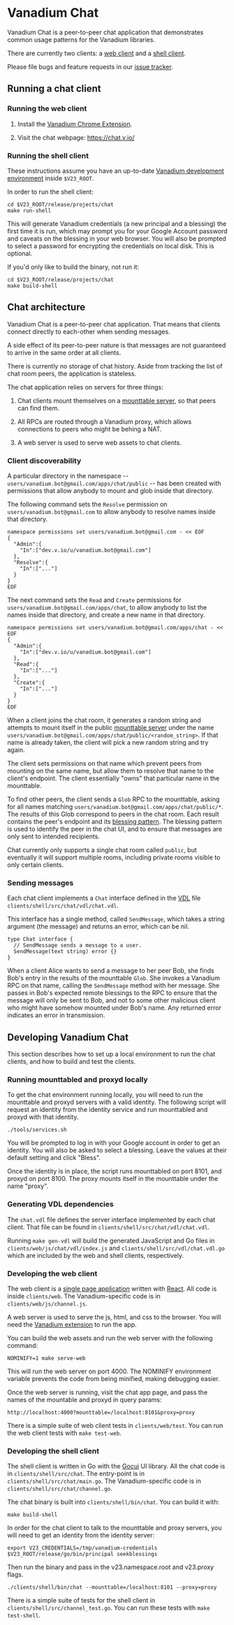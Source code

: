 # Vanadium Chat

Vanadium Chat is a peer-to-peer chat application that demonstrates common usage
patterns for the Vanadium libraries.

There are currently two clients: a [web client][client-web] and a [shell
client][client-shell].

Please file bugs and feature requests in our [issue tracker][issue-tracker].

## Running a chat client

<a name="client-web"></a>
### Running the web client

1. Install the [Vanadium Chrome Extension][vanadium-extension].

2. Visit the chat webpage: <https://chat.v.io/>

<a name="client-shell"></a>
### Running the shell client

These instructions assume you have an up-to-date [Vanadium development
environment][vanadium-installation] inside `$V23_ROOT`.

In order to run the shell client:

    cd $V23_ROOT/release/projects/chat
    make run-shell

This will generate Vanadium credentials (a new principal and a blessing) the
first time it is run, which may prompt you for your Google Account password and
caveats on the blessing in your web browser. You will also be prompted to
select a password for encrypting the credentials on local disk. This is
optional.

If you'd only like to build the binary, not run it:

    cd $V23_ROOT/release/projects/chat
    make build-shell

<a name="architecture"></a>
## Chat architecture

Vanadium Chat is a peer-to-peer chat application.  That means that clients
connect directly to each-other when sending messages.

A side effect of its peer-to-peer nature is that messages are not guaranteed to
arrive in the same order at all clients.

There is currently no storage of chat history.  Aside from tracking the list of
chat room peers, the application is stateless.

The chat application relies on servers for three things:

1. Chat clients mount themselves on a [mounttable server][mounttable], so that
   peers can find them.

2. All RPCs are routed through a Vanadium proxy, which allows connections to
   peers who might be behing a NAT.

3. A web server is used to serve web assets to chat clients.

### Client discoverability

A particular directory in the namespace --
`users/vanadium.bot@gmail.com/apps/chat/public` -- has been created with
permissions that allow anybody to mount and glob inside that directory.

The following command sets the `Resolve` permission on
`users/vanadium.bot@gmail.com` to allow anybody to resolve names inside that
directory.

    namespace permissions set users/vanadium.bot@gmail.com - << EOF
    {
      "Admin":{
        "In":["dev.v.io/u/vanadium.bot@gmail.com"]
      },
      "Resolve":{
        "In":["..."]
      }
    }
    EOF


The next command sets the `Read` and `Create` permissions for
`users/vanadium.bot@gmail.com/apps/chat`, to allow anybody to list the names
inside that directory, and create a new name in that directory.

    namespace permissions set users/vanadium.bot@gmail.com/apps/chat - << EOF
    {
      "Admin":{
        "In":["dev.v.io/u/vanadium.bot@gmail.com"]
      },
      "Read":{
        "In":["..."]
      },
      "Create":{
        "In":["..."]
      }
    }
    EOF


When a client joins the chat room, it generates a random string and attempts to
mount itself in the public [mounttable server][mounttable] under the name
`users/vanadium.bot@gmail.com/apps/chat/public/<random_string>`.  If that name
is already taken, the client will pick a new random string and try again.

The client sets permissions on that name which prevent peers from mounting on
the same name, but allow them to resolve that name to the client's endpoint.
The client essentially "owns" that particular name in the mounttable.

To find other peers, the client sends a `Glob` RPC to the mounttable, asking
for all names matching `users/vanadium.bot@gmail.com/apps/chat/public/*`.  The
results of this Glob correspond to peers in the chat room.  Each result
contains the peer's endpoint and its [blessing pattern][blessings].  The
blessing pattern is used to identify the peer in the chat UI, and to ensure
that messages are only sent to intended recipients.

Chat currently only supports a single chat room called `public`, but eventually
it will support multiple rooms, including private rooms visible to only certain
clients.

### Sending messages

Each chat client implements a `Chat` interface defined in the [VDL][vdl] file
`clients/shell/src/chat/vdl/chat.vdl`.

This interface has a single method, called `SendMessage`, which takes a string
argument (the message) and returns an error, which can be nil.


    type Chat interface {
      // SendMessage sends a message to a user.
      SendMessage(text string) error {}
    }


When a client Alice wants to send a message to her peer Bob, she finds Bob's
entry in the results of the mounttable `Glob`.  She invokes a Vanadium RPC on
that name, calling the `SendMessage` method with her message.  She passes in
Bob's expected remote blessings to the RPC to ensure that the message will
only be sent to Bob, and not to some other malicious client who might have
somehow mounted under Bob's name.  Any returned error indicates an error in
transmission.


<a name="developing"></a>
## Developing Vanadium Chat

This section describes how to set up a local environment to run the chat
clients, and how to build and test the clients.

### Running mounttabled and proxyd locally

To get the chat environment running locally, you will need to run the
mounttable and proxyd servers with a valid identity.  The following script will
request an identity from the identity service and run mounttabled and proxyd
with that identity.

    ./tools/services.sh

You will be prompted to log in with your Google account in order to get an
identity.  You will also be asked to select a blessing.  Leave the values at
their default setting and click "Bless".

Once the identity is in place, the script runs mounttabled on port 8101, and
proxyd on port 8100.  The proxy mounts itself in the mounttable under the name
"proxy".

### Generating VDL dependencies

The `chat.vdl` file defines the server interface implemented by each chat client.
That file can be found in `clients/shell/src/chat/vdl/chat.vdl`.

Running `make gen-vdl` will build the generated JavaScript and Go files in
`clients/web/js/chat/vdl/index.js` and `clients/shell/src/vdl/chat.vdl.go`
which are included by the web and shell clients, respectively.

### Developing the web client

The web client is a [single page application][spa] written with [React][react].
All code is inside `clients/web`.  The Vanadium-specific code is in
`clients/web/js/channel.js`.

A web server is used to serve the js, html, and css to the browser.  You will
need the [Vanadium extension][vanadium-extension] to run the app.

You can build the web assets and run the web server with the following command:

    NOMINIFY=1 make serve-web

This will run the web server on port 4000.  The NOMINIFY environment variable
prevents the code from being minified, making debugging easier.

Once the web server is running, visit the chat app page, and pass the names of
the mountable and proxyd in query params:

    http://localhost:4000?mounttable=/localhost:8101&proxy=proxy

There is a simple suite of web client tests in `clients/web/test`.  You can run
the web client tests with `make test-web`.

### Developing the shell client

The shell client is written in Go with the [Gocui][gocui] UI library.  All
the chat code is in `clients/shell/src/chat`.  The entry-point is in
`clients/shell/src/chat/main.go`.  The Vanadium-specific code is in
`clients/shell/src/chat/channel.go`.

The chat binary is built into `clients/shell/bin/chat`.  You can build it with:

    make build-shell

In order for the chat client to talk to the mounttable and proxy servers, you
will need to get an identity from the identity server:

    export V23_CREDENTIALS=/tmp/vanadium-credentials
    $V23_ROOT/release/go/bin/principal seekblessings

Then run the binary and pass in the v23.namespace.root and v23.proxy flags.

    ./clients/shell/bin/chat --mounttable=/localhost:8101 --proxy=proxy

There is a simple suite of tests for the shell client in
`clients/shell/src/channel_test.go`.  You can run these tests with `make
test-shell`.

[blessings]: https://github.com/vanadium/docs/blob/master/glossary.md#blessing
[client-shell]: #client-shell
[client-web]: #client-web
[gocui]: https://github.com/jroimartin/gocui
[issue-tracker]: https://github.com/vanadium/chat/issues
[mounttable]: https://github.com/vanadium/docs/blob/master/glossary.md#mount-table
[react]: http://facebook.github.io/react/
[spa]: http://en.wikipedia.org/wiki/Single-page_application
[vanadium-extension]: https://chrome.google.com/webstore/detail/vanadium-extension/jcaelnibllfoobpedofhlaobfcoknpap
[vanadium-installation]: https://github.com/vanadium/docs/blob/master/installation.md
[vdl]: https://github.com/vanadium/docs/blob/master/glossary.md#vandium-definition-language-vdl-
